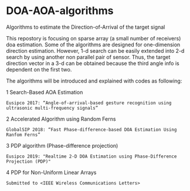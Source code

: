 # DOA-AOA-algorithms
Algorithms to estimate the Direction-of-Arrival of the target signal

This repostory is focusing on sparse array (a small number of receivers) doa estimation. Some of the algorithms are designed for one-dimension direction estimation. However, 1-d search can be easily extended into 2-d search by using another non parallel pair of sensor. Thus, the target direction vector in a 3-d can be obtained because the third angle info is dependent on the first two.

The algorithms will be introduced and explained with codes as following:

1 Search-Based AOA Estimation 

    Eusipco 2017: “Angle-of-arrival-based gesture recognition using ultrasonic multi-frequency signals”
    
2 Accelerated Algorithm using Random Ferns

    GlobalSIP 2018: “Fast Phase-difference-based DOA Estimation Using Ranfom Ferns”
    
3 PDP algorithm (Phase-difference projection)

    Eusipco 2019: "Realtime 2-D DOA Estimation using Phase-Difference Projection (PDP)"
    
4 PDP for Non-Uniform Linear Arrays

    Submitted to <IEEE Wireless Communications Letters>
